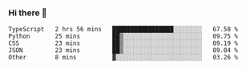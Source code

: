 ### Hi there 👋

<!--START_SECTION:waka-->

```text
TypeScript   2 hrs 56 mins   █████████████████░░░░░░░░   67.58 %
Python       25 mins         ██▒░░░░░░░░░░░░░░░░░░░░░░   09.75 %
CSS          23 mins         ██▒░░░░░░░░░░░░░░░░░░░░░░   09.19 %
JSON         23 mins         ██▒░░░░░░░░░░░░░░░░░░░░░░   09.04 %
Other        8 mins          ▓░░░░░░░░░░░░░░░░░░░░░░░░   03.26 %
```

<!--END_SECTION:waka-->
